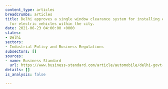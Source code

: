 ```yaml
---
content_type: articles
breadcrumbs: articles
title: Delhi approves a single window clearance system for installing charging points
  for electric vehicles within the city.
date: 2021-06-23 04:00:00 +0000
states:
- Delhi
sectors:
- Industrial Policy and Business Regulations
subsectors: []
sources:
- name: Business Standard
  url: https://www.business-standard.com/article/automobile/delhi-govt-to-begin-single-window-facility-for-ev-charging-scheme-121061500685_1.html
details: []
is_analysis: false

---
```

